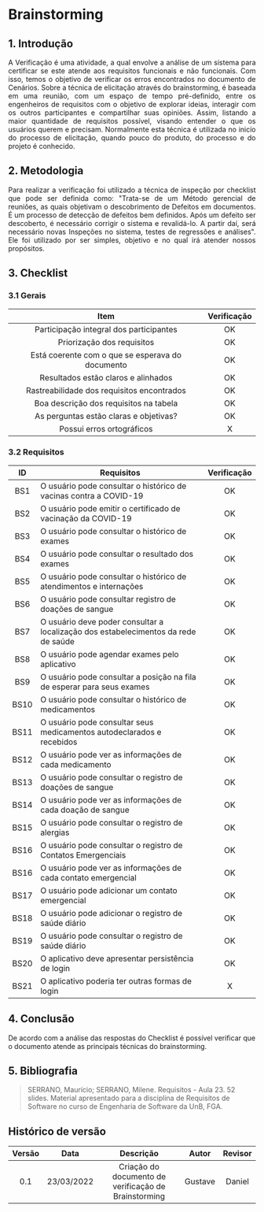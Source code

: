 # Brainstorming

## 1. Introdução

<p style="text-align: justify;"> A Verificação é uma atividade, a qual envolve a análise de um sistema para certificar se este atende aos requisitos funcionais e não funcionais. Com isso, temos o objetivo de verificar os erros encontrados no documento de Cenários. Sobre a técnica de elicitação através do brainstorming, é baseada em uma reunião, com um espaço de tempo pré-definido, entre os engenheiros de requisitos com o objetivo de explorar ideias, interagir com os outros participantes e compartilhar suas opiniões. Assim, listando a maior quantidade de requisitos possível, visando entender o que os usuários querem e precisam. Normalmente esta técnica é utilizada no inicío do processo de elicitação, quando pouco do produto, do processo e do projeto é conhecido.
</p>

## 2. Metodologia

<p style="text-align: justify;">Para realizar a verificação foi utilizado a técnica de inspeção por checklist que pode ser definida como: "Trata-se de um Método gerencial de reuniões, as quais objetivam o descobrimento de Defeitos em documentos. É um processo de detecção de defeitos bem definidos. Após um defeito ser descoberto, é necessário corrigir o sistema e revalidá-lo. A partir daí, será necessário novas Inspeções no sistema, testes de regressões e análises". Ele foi utilizado por ser simples, objetivo e no qual irá atender nossos propósitos.
</p>

## 3. Checklist

### 3.1 Gerais

|                       Item                       | Verificação |
| :----------------------------------------------: | :---------: |
|     Participação integral dos participantes      |     OK      |
|            Priorização dos requisitos            |     OK      |
| Está coerente com o que se esperava do documento |     OK      |
|       Resultados estão claros e alinhados        |     OK      |
|    Rastreabilidade dos requisitos encontrados    |     OK      |
|      Boa descrição dos requisitos na tabela      |     OK      |
|      As perguntas estão claras e objetivas?      |     OK      |
|            Possui erros ortográficos             |      X      |

### 3.2 Requisitos

|  ID  | Requisitos                                                                         | Verificação |
| :--: | ---------------------------------------------------------------------------------- | :---------: |
| BS1  | O usuário pode consultar o histórico de vacinas contra a COVID-19                  |     OK      |
| BS2  | O usuário pode emitir o certificado de vacinação da COVID-19                       |     OK      |
| BS3  | O usuário pode consultar o histórico de exames                                     |     OK      |
| BS4  | O usuário pode consultar o resultado dos exames                                    |     OK      |
| BS5  | O usuário pode consultar o histórico de atendimentos e internações                 |     OK      |
| BS6  | O usuário pode consultar registro de doações de sangue                             |     OK      |
| BS7  | O usuário deve poder consultar a localização dos estabelecimentos da rede de saúde |     OK      |
| BS8  | O usuário pode agendar exames pelo aplicativo                                      |     OK      |
| BS9  | O usuário pode consultar a posição na fila de esperar para seus exames             |     OK      |
| BS10 | O usuário pode consultar o histórico de medicamentos                               |     OK      |
| BS11 | O usuário pode consultar seus medicamentos autodeclarados e recebidos              |     OK      |
| BS12 | O usuário pode ver as informações de cada medicamento                              |     OK      |
| BS13 | O usuário pode consultar o registro de doações de sangue                           |     OK      |
| BS14 | O usuário pode ver as informações de cada doação de sangue                         |     OK      |
| BS15 | O usuário pode consultar o registro de alergias                                    |     OK      |
| BS16 | O usuário pode consultar o registro de Contatos Emergenciais                       |     OK      |
| BS16 | O usuário pode ver as informações de cada contato emergencial                      |     OK      |
| BS17 | O usuário pode adicionar um contato emergencial                                    |     OK      |
| BS18 | O usuário pode adicionar o registro de saúde diário                                |     OK      |
| BS19 | O usuário pode consultar o registro de saúde diário                                |     OK      |
| BS20 | O aplicativo deve apresentar persistência de login                                 |     OK      |
| BS21 | O aplicativo poderia ter outras formas de login                                    |      X      |

## 4. Conclusão

De acordo com a análise das respostas do Checklist é possível verificar que o documento atende as principais técnicas do brainstorming.

## 5. Bibliografia

> SERRANO, Maurício; SERRANO, Milene. Requisitos - Aula 23. 52 slides. Material apresentado para a disciplina de Requisitos de Software no curso de Engenharia de Software da UnB, FGA.

## Histórico de versão

| Versão |    Data    |                      Descrição                       |  Autor  | Revisor |
| :----: | :--------: | :--------------------------------------------------: | :-----: | :-----: |
|  0.1   | 23/03/2022 | Criação do documento de verificação de Brainstorming | Gustave | Daniel  |
